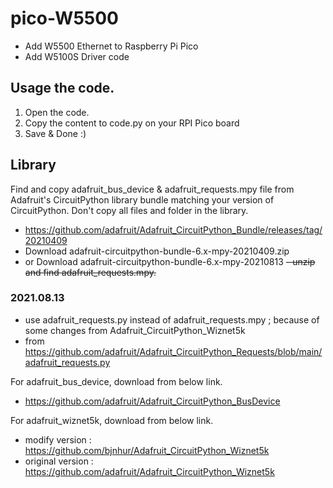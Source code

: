 # pico-W5500
- Add W5500 Ethernet to Raspberry Pi Pico
- Add W5100S Driver code

## Usage the code.

1. Open the code.
2. Copy the content to code.py on your RPI Pico board
3. Save & Done :)

## Library

Find and copy adafruit_bus_device & adafruit_requests.mpy file from Adafruit's CircuitPython library bundle matching your version of CircuitPython. Don't copy all files and folder in the library. 
- https://github.com/adafruit/Adafruit_CircuitPython_Bundle/releases/tag/20210409
- Download adafruit-circuitpython-bundle-6.x-mpy-20210409.zip
- or Download adafruit-circuitpython-bundle-6.x-mpy-20210813
~~- unzip and find adafruit_requests.mpy.~~

### 2021.08.13
- use adafruit_requests.py instead of adafruit_requests.mpy ; because of some changes from Adafruit_CircuitPython_Wiznet5k
- from https://github.com/adafruit/Adafruit_CircuitPython_Requests/blob/main/adafruit_requests.py


For adafruit_bus_device, download from below link.
- https://github.com/adafruit/Adafruit_CircuitPython_BusDevice

For adafruit_wiznet5k, download from below link.
- modify version : https://github.com/bjnhur/Adafruit_CircuitPython_Wiznet5k
- original version : https://github.com/adafruit/Adafruit_CircuitPython_Wiznet5k
